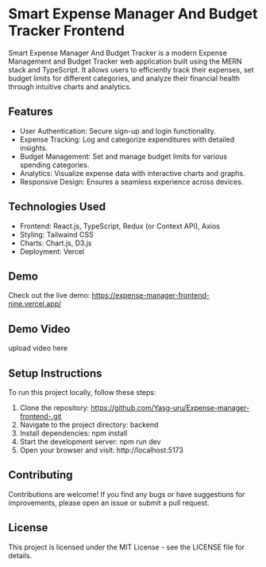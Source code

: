 

# Smart Expense Manager And Budget Tracker Frontend



Smart Expense Manager And Budget Tracker is a modern Expense Management and Budget Tracker web application built using the MERN stack and TypeScript. It allows users to efficiently track their expenses, set budget limits for different categories, and analyze their financial health through intuitive charts and analytics.

## Features

- User Authentication: Secure sign-up and login functionality.
- Expense Tracking: Log and categorize expenditures with detailed insights.
- Budget Management: Set and manage budget limits for various spending categories.
- Analytics: Visualize expense data with interactive charts and graphs.
- Responsive Design: Ensures a seamless experience across devices.

## Technologies Used

- Frontend: React.js, TypeScript, Redux (or Context API), Axios
- Styling: Tailwaind CSS
- Charts: Chart.js, D3.js 
- Deployment: Vercel

## Demo

Check out the live demo: https://expense-manager-frontend-nine.vercel.app/

## Demo Video

upload video here 

## Setup Instructions

To run this project locally, follow these steps:

1. Clone the repository: https://github.com/Yasg-uru/Expense-manager-frontend-.git
2. Navigate to the project directory: backend
3. Install dependencies: npm install
4. Start the development server: npm run dev
5. Open your browser and visit: http://localhost:5173

## Contributing

Contributions are welcome! If you find any bugs or have suggestions for improvements, please open an issue or submit a pull request.

## License

This project is licensed under the MIT License - see the LICENSE file for details.

